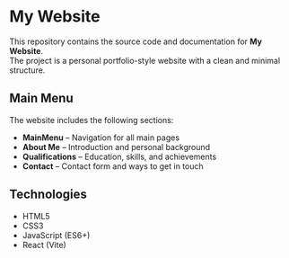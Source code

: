 # My Website

This repository contains the source code and documentation for **My Website**.  
The project is a personal portfolio-style website with a clean and minimal structure.

## Main Menu

The website includes the following sections:

- **MainMenu** – Navigation for all main pages
- **About Me** – Introduction and personal background
- **Qualifications** – Education, skills, and achievements
- **Contact** – Contact form and ways to get in touch

## Technologies

- HTML5
- CSS3
- JavaScript (ES6+)
- React (Vite)
